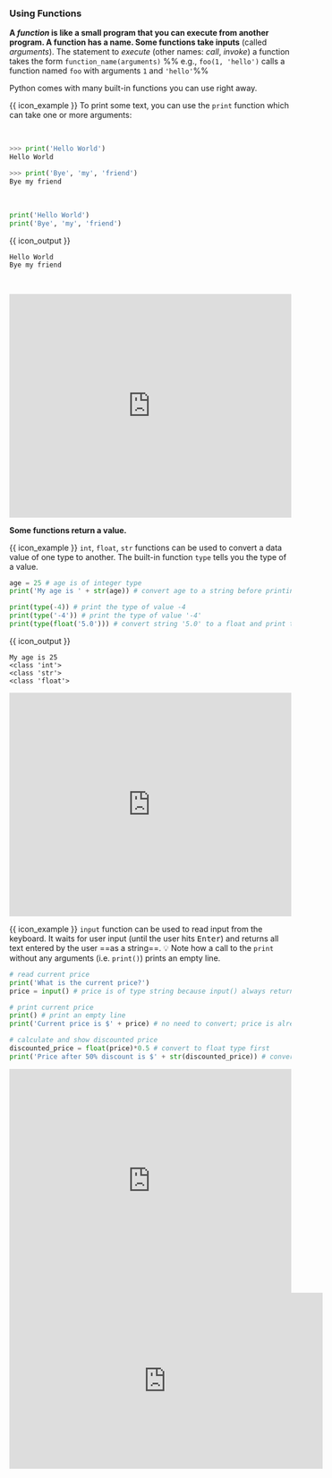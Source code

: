 ### Using Functions

**A _function_ is like a small program that you can execute from another program. A function has a name. Some functions take inputs** (called _arguments_). The statement to _execute_ (other names: _call_, _invoke_) a function takes the form `function_name(arguments)` %%&nbsp;e.g., `foo(1, 'hello')` calls a function named `foo` with arguments `1` and `'hello'`%% 

Python comes with many built-in functions you can use right away. 

{{ icon_example }} To print some text, you can use the `print` function which can take one or more arguments:

<tabs> 
  <tab header="Using the shell">

```python
>>> print('Hello World')
Hello World

>>> print('Bye', 'my', 'friend')
Bye my friend
```

  </tab>
  <tab header="Running as a script">

```python
print('Hello World')
print('Bye', 'my', 'friend')
```
{{ icon_output }}
```
Hello World
Bye my friend
```

  </tab>
</tabs>

<panel type="seamless" header="%%:computer: Try your own%%">

<iframe height="400px" width="100%" src="https://repl.it/@pythonbasics/helloworld?lite=true" scrolling="no" frameborder="no" allowtransparency="true" allowfullscreen="true" sandbox="allow-forms allow-pointer-lock allow-popups allow-same-origin allow-scripts allow-modals"></iframe>

</panel><p/>


**Some functions return a value.**

{{ icon_example }} `int`, `float`, `str` functions can be used to convert a data value of one type to another. The built-in function `type` tells you the type of a value.

```python
age = 25 # age is of integer type
print('My age is ' + str(age)) # convert age to a string before printing

print(type(-4)) # print the type of value -4
print(type('-4')) # print the type of value '-4'
print(type(float('5.0'))) # convert string '5.0' to a float and print the type
```
{{ icon_output }}
```
My age is 25
<class 'int'>
<class 'str'>
<class 'float'>
```
<panel type="seamless" header="%%:computer: Try your own%%">

<iframe height="400px" width="100%" src="https://repl.it/@pythonbasics/return-values?lite=true" scrolling="no" frameborder="no" allowtransparency="true" allowfullscreen="true" sandbox="allow-forms allow-pointer-lock allow-popups allow-same-origin allow-scripts allow-modals"></iframe>

</panel><p/>

{{ icon_example }} `input` function can be used to read input from the keyboard. It waits for user input (until the user hits <kbd>Enter</kbd>) and returns all text entered by the user ==as a string==. :bulb: Note how a call to the `print` without any arguments (i.e. `print()`) prints an empty line.

```python
# read current price
print('What is the current price?')
price = input() # price is of type string because input() always return a string

# print current price
print() # print an empty line
print('Current price is $' + price) # no need to convert; price is already a string

# calculate and show discounted price
discounted_price = float(price)*0.5 # convert to float type first
print('Price after 50% discount is $' + str(discounted_price)) # convert back to string
```

<panel type="seamless" header="%%:computer: Try your own%%">

<iframe height="400px" width="100%" src="https://repl.it/@pythonbasics/discounted?lite=true" scrolling="no" frameborder="no" allowtransparency="true" allowfullscreen="true" sandbox="allow-forms allow-pointer-lock allow-popups allow-same-origin allow-scripts allow-modals"></iframe>

</panel>

<panel type="seamless" header="%%:tv: Explanation of a similar Python program%%">

<iframe width="560" height="315" src="https://www.youtube.com/embed/buMTH6ICnqk?rel=0&showinfo=0&start=169&version=3" frameborder="0" allowfullscreen></iframe>

</panel>

<panel type="danger" header=":muscle: Exercise: Length of Names" expanded>
  <include src="e-lengthOfName.md" />
</panel><p/>